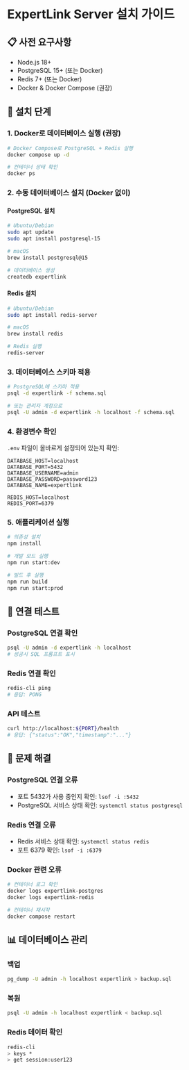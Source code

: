# ExpertLink Server 설치 가이드

## 📋 사전 요구사항
- Node.js 18+ 
- PostgreSQL 15+ (또는 Docker)
- Redis 7+ (또는 Docker)
- Docker & Docker Compose (권장)

## 🚀 설치 단계

### 1. Docker로 데이터베이스 실행 (권장)
```bash
# Docker Compose로 PostgreSQL + Redis 실행
docker compose up -d

# 컨테이너 상태 확인
docker ps
```

### 2. 수동 데이터베이스 설치 (Docker 없이)

#### PostgreSQL 설치
```bash
# Ubuntu/Debian
sudo apt update
sudo apt install postgresql-15

# macOS
brew install postgresql@15

# 데이터베이스 생성
createdb expertlink
```

#### Redis 설치
```bash
# Ubuntu/Debian  
sudo apt install redis-server

# macOS
brew install redis

# Redis 실행
redis-server
```

### 3. 데이터베이스 스키마 적용
```bash
# PostgreSQL에 스키마 적용
psql -d expertlink -f schema.sql

# 또는 관리자 계정으로
psql -U admin -d expertlink -h localhost -f schema.sql
```

### 4. 환경변수 확인
`.env` 파일이 올바르게 설정되어 있는지 확인:
```env
DATABASE_HOST=localhost
DATABASE_PORT=5432
DATABASE_USERNAME=admin
DATABASE_PASSWORD=password123
DATABASE_NAME=expertlink

REDIS_HOST=localhost
REDIS_PORT=6379
```

### 5. 애플리케이션 실행
```bash
# 의존성 설치
npm install

# 개발 모드 실행
npm run start:dev

# 빌드 후 실행
npm run build
npm run start:prod
```

## 🔧 연결 테스트

### PostgreSQL 연결 확인
```bash
psql -U admin -d expertlink -h localhost
# 성공시 SQL 프롬프트 표시
```

### Redis 연결 확인  
```bash
redis-cli ping
# 응답: PONG
```

### API 테스트
```bash
curl http://localhost:${PORT}/health
# 응답: {"status":"OK","timestamp":"..."}
```

## 🐛 문제 해결

### PostgreSQL 연결 오류
- 포트 5432가 사용 중인지 확인: `lsof -i :5432`
- PostgreSQL 서비스 상태 확인: `systemctl status postgresql`

### Redis 연결 오류  
- Redis 서비스 상태 확인: `systemctl status redis`
- 포트 6379 확인: `lsof -i :6379`

### Docker 관련 오류
```bash
# 컨테이너 로그 확인
docker logs expertlink-postgres
docker logs expertlink-redis

# 컨테이너 재시작
docker compose restart
```

## 📊 데이터베이스 관리

### 백업
```bash
pg_dump -U admin -h localhost expertlink > backup.sql
```

### 복원
```bash
psql -U admin -h localhost expertlink < backup.sql
```

### Redis 데이터 확인
```bash
redis-cli
> keys *
> get session:user123
```